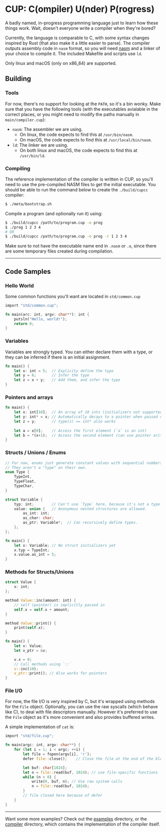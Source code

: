 # CUP: C(ompiler) U(nder) P(rogress)

A badly named, in-progress programming language just to learn how these things work. Wait, doesn't everyone write a compiler when they're bored?

Currently, the language is comparable to C, with some syntax changes inspired by Rust (that also make it a little easier to parse). The compiler outputs assembly code in `nasm` format, so you will need [nasm](https://www.nasm.us/) and a linker of your choice to compile it. The included Makefile and scripts use `ld`.

Only linux and macOS (only on x86_64) are supported.

## Building

### Tools

For now, there's no support for looking at the `PATH`, so it's a bin wonky. Make sure that you have the following tools (with the executables avialable in the correct places, or you might need to modify the paths manually in `main/compiler.cup`):

- `nasm`: The assembler we are using.
    - On linux, the code expects to find this at `/usr/bin/nasm`.
    - On macOS, the code expects to find this at `/usr/local/bin/nasm`.
- `ld`: The linker we are using.
    - On both linux and macOS, the code expects to find this at `/usr/bin/ld`.

### Compiling

The reference implementation of the compiler is written in CUP, so you'll need to use the pre-compiled NASM files to get the initial executable. You should be able to run the command below to create the `./build/cupcc` compiler:
```bash
$ ./meta/bootstrap.sh
```
Compile a program (and optionally run it) using:
```bash
$ ./build/cupcc /path/to/program.cup -o prog
$ ./prog 1 2 3 4
# OR
$ ./build/cupcc /path/to/program.cup -o prog -r 1 2 3 4
```
Make sure to not have the executable name end in `.nasm` or `.o`, since there are some temporary files created during compilation.

---

## Code Samples

### Hello World  

Some common functions you'll want are located in `std/common.cup`
```rust
import "std/common.cup";

fn main(arc: int, argv: char**): int {
    putsln("Hello, world!");
    return 0;
}
```

### Variables

Variables are strongly typed. You can either declare them with a type, or they can be inferred if there is an initial assignment.

```rust
fn main() {
    let x: int = 5;  // Explicity define the type
    let y = 6;       // Infer the type
    let z = x + y;   // Add them, and infer the type
}
```

### Pointers and arrays
```rust
fn main() {
    let x: int[10];  // An array of 10 ints (initializers not supported)
    let y: int* = x; // Automatically decays to a pointer when passed or assigned
    let z = y;       // type(z) == int* also works
    
    let a = x[0];    // Access the first element (`a` is an int)
    let b = *(x+1);  // Access the second element (can use pointer arithmetic)
}
```

### Structs / Unions / Enums

```rust
// For now, enums just generate constant values with sequential numbers.
// They aren't a "type" on their own.
enum Type {
    TypeInt,
    TypeFloat,
    TypeChar,
}

struct Variable {
    typ: int;        // Can't use `Type` here, because it's not a type
    value: union {   // Anonymous nested structures are allowed.
        as_int: int;
        as_char: char;
        as_ptr: Variable*;  // Can recursively define types.
    };
};

fn main() {
    let x: Variable; // No struct initializers yet
    x.typ = TypeInt;
    x.value.as_int = 5;
}
```

### Methods for Structs/Unions

```rust
struct Value {
    x: int;
};

method Value::inc(amount: int) {
    // self (pointer) is implicitly passed in
    self.x = self.x + amount;
}

method Value::print() {
    print(self.x);
}

fn main() {
    let v: Value;
    let v_ptr = &v;

    v.x = 0;
    // Call methods using `::`
    v::inc(10);
    v_ptr::print(); // Also works for pointers
}
```

### File I/O

For now, the file I/O is very inspired by C, but it's wrapped using methods for the `File` object. Optionally, you can use the raw syscalls (which behave like C), to deal with file descriptors manually. However it's preferred to use the `File` object as it's more convenient and also provides buffered writes.

A simple implementation of `cat` is:
```rust
import "std/file.cup";

fn main(argc: int, argv: char**) {
    for (let i = 1; i < argc; ++i) {
        let file = fopen(argv[i], 'r');
        defer file::close();    // Close the file at the end of the block (in each iteration)

        let buf: char[1024];
        let n = file::read(buf, 1024); // use file-specific functions
        while (n > 0) {
            write(0, buf, n); // Use raw system calls
            n = file::read(buf, 1024);
        }
        // file closed here because of defer
    }
}
```

---

Want some more examples? Check out the [examples](examples/) directory, or the [compiler](compiler/) directory, which contains the implementation of the compiler itself.